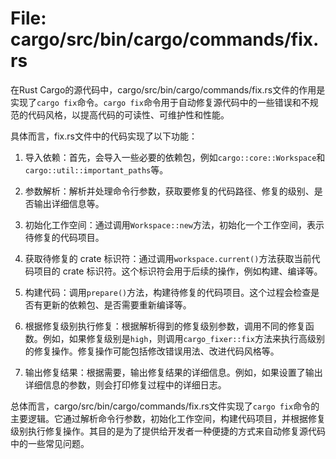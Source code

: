 # File: cargo/src/bin/cargo/commands/fix.rs

在Rust Cargo的源代码中，cargo/src/bin/cargo/commands/fix.rs文件的作用是实现了`cargo fix`命令。`cargo fix`命令用于自动修复源代码中的一些错误和不规范的代码风格，以提高代码的可读性、可维护性和性能。

具体而言，fix.rs文件中的代码实现了以下功能：

1. 导入依赖：首先，会导入一些必要的依赖包，例如`cargo::core::Workspace`和`cargo::util::important_paths`等。

2. 参数解析：解析并处理命令行参数，获取要修复的代码路径、修复的级别、是否输出详细信息等。

3. 初始化工作空间：通过调用`Workspace::new`方法，初始化一个工作空间，表示待修复的代码项目。

4. 获取待修复的 crate 标识符：通过调用`workspace.current()`方法获取当前代码项目的 crate 标识符。这个标识符会用于后续的操作，例如构建、编译等。

5. 构建代码：调用`prepare()`方法，构建待修复的代码项目。这个过程会检查是否有更新的依赖包、是否需要重新编译等。

6. 根据修复级别执行修复：根据解析得到的修复级别参数，调用不同的修复函数。例如，如果修复级别是`high`，则调用`cargo_fixer::fix`方法来执行高级别的修复操作。修复操作可能包括修改错误用法、改进代码风格等。

7. 输出修复结果：根据需要，输出修复结果的详细信息。例如，如果设置了输出详细信息的参数，则会打印修复过程中的详细日志。

总体而言，cargo/src/bin/cargo/commands/fix.rs文件实现了`cargo fix`命令的主要逻辑。它通过解析命令行参数，初始化工作空间，构建代码项目，并根据修复级别执行修复操作。其目的是为了提供给开发者一种便捷的方式来自动修复源代码中的一些常见问题。

